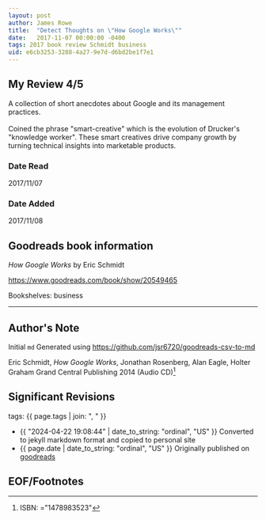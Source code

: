```yaml
---
layout: post
author: James Rowe
title:  "Detect Thoughts on \"How Google Works\""
date:   2017-11-07 00:00:00 -0400
tags: 2017 book review Schmidt business
uid: e6cb3253-3288-4a27-9e7d-d6bd2be1f7e1
---
```




## My Review 4/5

A collection of short anecdotes about Google and its management practices.<br/><br/>Coined the phrase "smart-creative" which is the evolution of Drucker's "knowledge worker". These smart creatives drive company growth by turning technical insights into marketable products.<br/>

### Date Read
2017/11/07

### Date Added
2017/11/08

## Goodreads book information

*How Google Works* by Eric Schmidt

https://www.goodreads.com/book/show/20549465

Bookshelves: business

---

## Author's Note

Initial `md` Generated using https://github.com/jsr6720/goodreads-csv-to-md

Eric Schmidt, *How Google Works*, Jonathan Rosenberg, Alan Eagle, Holter Graham Grand Central Publishing 2014 (Audio CD)[^1]

## Significant Revisions

tags: {{ page.tags | join: ", " }} <!-- todo move this somewhere -->

- {{ "2024-04-22 19:08:44" | date_to_string: "ordinal", "US" }} Converted to jekyll markdown format and copied to personal site
- {{ page.date | date_to_string: "ordinal", "US" }} Originally published on [goodreads](https://www.goodreads.com)

## EOF/Footnotes

[^1]: ISBN: ="1478983523"
